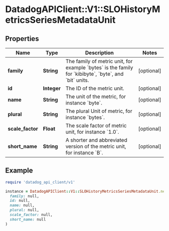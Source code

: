 # DatadogAPIClient::V1::SLOHistoryMetricsSeriesMetadataUnit

## Properties

| Name | Type | Description | Notes |
| ---- | ---- | ----------- | ----- |
| **family** | **String** | The family of metric unit, for example &#x60;bytes&#x60; is the family for &#x60;kibibyte&#x60;, &#x60;byte&#x60;, and &#x60;bit&#x60; units. | [optional] |
| **id** | **Integer** | The ID of the metric unit. | [optional] |
| **name** | **String** | The unit of the metric, for instance &#x60;byte&#x60;. | [optional] |
| **plural** | **String** | The plural Unit of metric, for instance &#x60;bytes&#x60;. | [optional] |
| **scale_factor** | **Float** | The scale factor of metric unit, for instance &#x60;1.0&#x60;. | [optional] |
| **short_name** | **String** | A shorter and abbreviated version of the metric unit, for instance &#x60;B&#x60;. | [optional] |

## Example

```ruby
require 'datadog_api_client/v1'

instance = DatadogAPIClient::V1::SLOHistoryMetricsSeriesMetadataUnit.new(
  family: null,
  id: null,
  name: null,
  plural: null,
  scale_factor: null,
  short_name: null
)
```

